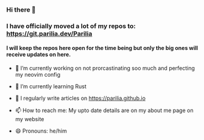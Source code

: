 ### Hi there 👋

### I have officially moved a lot of my repos to: https://git.parilia.dev/Parilia
#### I will keep the repos here open for the time being but only the big ones will receive updates on here.

- 🔭 I’m currently working on not prorcastinating soo much and perfecting my neovim config
- 🌱 I’m currently learning Rust
- 📝 I regularly write articles on <a href="https://parilia.dev">https://parilia.github.io</a>

- 📫 How to reach me: My upto date details are on my about me page on my website
- 😄 Pronouns: he/him


<br>

<!--
[![Top Langs](https://github-readme-stats.vercel.app/api/top-langs/?username=Parilia&show_icons=true&theme=gruvbox)](#)
-->

